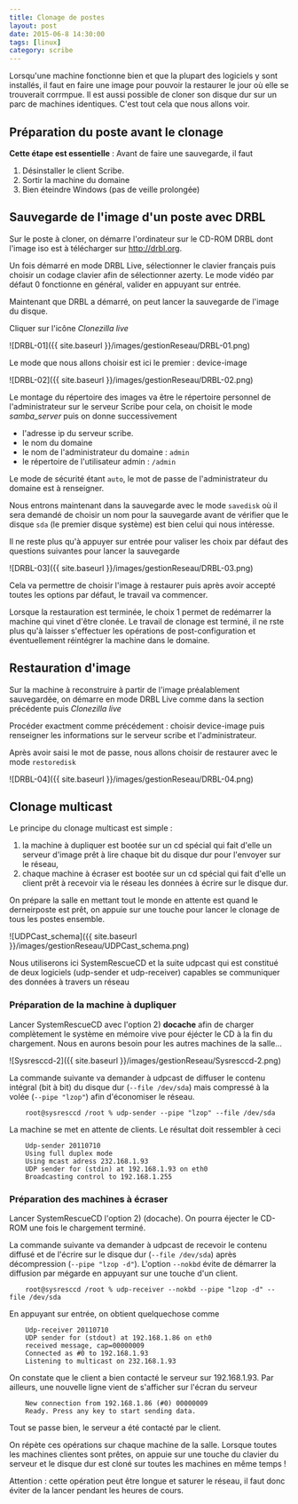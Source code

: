 ```yaml
---
title: Clonage de postes
layout: post
date: 2015-06-8 14:30:00
tags: [linux]
category: scribe
---
```


Lorsqu'une machine fonctionne bien et que la plupart des logiciels y sont
installés, il faut en faire une image pour pouvoir la restaurer le jour où
elle se trouverait corrmpue. Il est aussi possible de cloner son disque dur
sur un parc de machines identiques. C'est tout cela que nous allons voir.

## Préparation du poste avant le clonage

**Cette étape est essentielle** : Avant de faire une sauvegarde, il faut

1.  Désinstaller le client Scribe.
1.  Sortir la machine du domaine
1.  Bien éteindre Windows (pas de veille prolongée)

## Sauvegarde de l'image d'un poste avec DRBL

Sur le poste à cloner, on démarre l'ordinateur sur le CD-ROM DRBL dont l'image
iso est à télécharger sur <http://drbl.org>.

Un fois démarré en mode DRBL Live, sélectionner le clavier français puis choisir
un codage clavier afin de sélectionner azerty. Le mode vidéo par défaut 0
fonctionne en général, valider en appuyant sur entrée.

Maintenant que DRBL a démarré, on peut lancer la sauvegarde de l'image du
disque.

Cliquer sur l'icône *Clonezilla live* 

![DRBL-01]({{ site.baseurl }}/images/gestionReseau/DRBL-01.png)

Le mode que nous allons choisir est ici le premier : device-image 

![DRBL-02]({{ site.baseurl }}/images/gestionReseau/DRBL-02.png)

Le montage du répertoire des images va être le répertoire personnel de
l'administrateur sur le serveur Scribe pour cela, on choisit le mode
*samba\_server* puis on donne successivement

-   l'adresse ip du serveur scribe.
-   le nom du domaine
-   le nom de l'administrateur du domaine : `admin`
-   le répertoire de l'utilisateur admin : `/admin`

Le mode de sécurité étant `auto`, le mot de passe de l'administrateur du domaine
est à renseigner.

Nous entrons maintenant dans la sauvegarde avec le mode `savedisk` où il sera
demandé de choisir un nom pour la sauvegarde avant de vérifier que le disque
`sda` (le premier disque système) est bien celui qui nous intéresse.

Il ne reste plus qu'à appuyer sur entrée pour valiser les choix par défaut des
questions suivantes pour lancer la sauvegarde 

![DRBL-03]({{ site.baseurl }}/images/gestionReseau/DRBL-03.png)

Cela va permettre de choisir l'image à restaurer puis après avoir accepté toutes
les options par défaut, le travail va commencer.

Lorsque la restauration est terminée, le choix 1 permet de redémarrer la machine
qui vinet d'être clonée. Le travail de clonage est terminé, il ne rste plus qu'à
laisser s'effectuer les opérations de post-configuration et éventuellement
réintégrer la machine dans le domaine.

## Restauration d'image

Sur la machine à reconstruire à partir de l'image préalablement sauvegardée, on
démarre en mode DRBL Live comme dans la section précédente puis *Clonezilla
live* 

Procéder exactment comme précédement : choisir device-image 
puis renseigner les informations sur le serveur scribe et l'administrateur.

Après avoir saisi le mot de passe, nous allons choisir de restaurer avec le mode
`restoredisk` 

![DRBL-04]({{ site.baseurl }}/images/gestionReseau/DRBL-04.png)

## Clonage multicast

Le principe du clonage multicast est simple :

1.  la machine à dupliquer est bootée sur un cd spécial qui fait d'elle un
    serveur d'image prêt à lire chaque bit du disque dur pour l'envoyer sur le
    réseau,
2.  chaque machine à écraser est bootée sur un cd spécial qui fait d'elle un
    client prêt à recevoir via le réseau les données à écrire sur le disque dur.

On prépare la salle en mettant tout le monde en attente est quand le
derneirposte est prêt, on appuie sur une touche pour lancer le clonage de tous
les postes ensemble.

![UDPCast_schema]({{ site.baseurl }}/images/gestionReseau/UDPCast_schema.png)

Nous utiliserons ici SystemRescueCD et la suite udpcast qui est constitué de
deux logiciels (udp-sender et udp-receiver) capables se communiquer des données
à travers un réseau

### Préparation de la machine à dupliquer

Lancer SystemRescueCD avec l'option 2) **docache**  afin
de charger complètement le système en mémoire vive pour éjécter le CD à la fin
du chargement. Nous en aurons besoin pour les autres machines de la salle...

![Sysresccd-2]({{ site.baseurl }}/images/gestionReseau/Sysresccd-2.png)

La commande suivante va demander à udpcast de diffuser le contenu intégral (bit
à bit) du disque dur (`--file /dev/sda`) mais compressé à la volée
(`--pipe "lzop"`) afin d'économiser le réseau.

```
    root@sysresccd /root % udp-sender --pipe "lzop" --file /dev/sda
```

La machine se met en attente de clients. Le résultat doit ressembler à ceci

        Udp-sender 20110710
        Using full duplex mode
        Using mcast adress 232.168.1.93
        UDP sender for (stdin) at 192.168.1.93 on eth0
        Broadcasting control to 192.168.1.255

### Préparation des machines à écraser

Lancer SystemRescueCD l'option 2) (docache). On pourra éjecter le CD-ROM une
fois le chargement terminé.

La commande suivante va demander à udpcast de recevoir le contenu diffusé et de
l'écrire sur le disque dur (`--file /dev/sda`) après décompression
(`--pipe "lzop -d"`). L'option `--nokbd` évite de démarrer la diffusion par
mégarde en appuyant sur une touche d'un client.

```
    root@sysresccd /root % udp-receiver --nokbd --pipe "lzop -d" --file /dev/sda
```

En appuyant sur entrée, on obtient quelquechose comme

        Udp-receiver 20110710
        UDP sender for (stdout) at 192.168.1.86 on eth0
        received message, cap=00000009
        Connected as #0 to 192.168.1.93
        Listening to multicast on 232.168.1.93

On constate que le client a bien contacté le serveur sur 192.168.1.93. Par
ailleurs, une nouvelle ligne vient de s'afficher sur l'écran du serveur

        New connection from 192.168.1.86 (#0) 00000009
        Ready. Press any key to start sending data.

Tout se passe bien, le serveur a été contacté par le client.

On répète ces opérations sur chaque machine de la salle. Lorsque toutes les
machines clientes sont prêtes, on appuie sur une touche du clavier du serveur et
le disque dur est cloné sur toutes les machines en même temps !

Attention : cette opération peut être longue et saturer le réseau, il faut donc
éviter de la lancer pendant les heures de cours.

